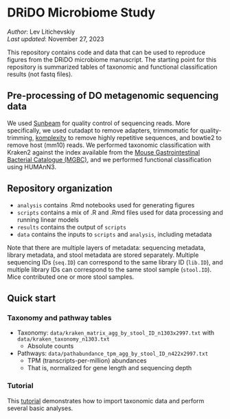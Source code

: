 # DRiDO Microbiome Study

_Author_: Lev Litichevskiy  
_Last updated_: November 27, 2023  

This repository contains code and data that can be used to reproduce figures from the DRiDO microbiome manuscript. The starting point for this repository is summarized tables of taxonomic and functional classification results (not fastq files).

## Pre-processing of DO metagenomic sequencing data

We used [Sunbeam](https://github.com/sunbeam-labs/sunbeam) for quality control of sequencing reads. More specifically, we used cutadapt to remove adapters, trimmomatic for quality-trimming, [komplexity](https://github.com/eclarke/komplexity) to remove highly repetitive sequences, and bowtie2 to remove host (mm10) reads. We performed taxonomic classification with Kraken2 against the  index available from the [Mouse Gastrointestinal Bacterial Catalogue (MGBC)](https://github.com/BenBeresfordJones/MGBC), and we performed functional classification using HUMAnN3.

## Repository organization

* `analysis` contains .Rmd notebooks used for generating figures
* `scripts` contains a mix of .R and .Rmd files used for data processing and running linear models
* `results` contains the output of `scripts`
* `data` contains the inputs to `scripts` and `analysis`, including metadata

Note that there are multiple layers of metadata: sequencing metadata, library metadata, and stool metadata are stored separately. Multiple sequencing IDs (`seq.ID`) can correspond to the same library ID (`lib.ID`), and multiple library IDs can correspond to the same stool sample (`stool.ID`). Mice contributed one or more stool samples.

## Quick start

### Taxonomy and pathway tables

- Taxonomy: `data/kraken_matrix_agg_by_stool_ID_n1303x2997.txt` with `data/kraken_taxonomy_n1303.txt`
  - Absolute counts
- Pathways: `data/pathabundance_tpm_agg_by_stool_ID_n422x2997.txt`
  - TPM (transcripts-per-million) abundances
  - That is, normalized for gene length and sequencing depth

### Tutorial

This [tutorial](analysis/tutorial.md) demonstrates how to import taxonomic data and perform several basic analyses.
